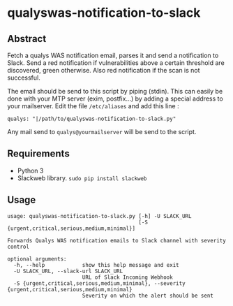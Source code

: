 # qualyswas-notification-to-slack

## Abstract
Fetch a qualys WAS notification email, parses it and send a notification to Slack. Send a red notification if vulnerabilities above a certain threshold are discovered, green otherwise. Also red notification if the scan is not successful.

The email should be send to this script by piping (stdin). This can easily be done with your MTP server (exim, postfix...) by adding a special address to your mailserver. Edit the file `/etc/aliases` and add this line :
```
qualys: "|/path/to/qualyswas-notification-to-slack.py"
```
Any mail send to `qualys@yourmailserver` will be send to the script.

## Requirements
- Python 3
- Slackweb library. `sudo pip install slackweb`

## Usage
```
usage: qualyswas-notification-to-slack.py [-h] -U SLACK_URL
                                          [-S {urgent,critical,serious,medium,minimal}]

Forwards Qualys WAS notification emails to Slack channel with severity control

optional arguments:
  -h, --help            show this help message and exit
  -U SLACK_URL, --slack-url SLACK_URL
                        URL of Slack Incoming Webhook
  -S {urgent,critical,serious,medium,minimal}, --severity {urgent,critical,serious,medium,minimal}
                        Severity on which the alert should be sent
```
